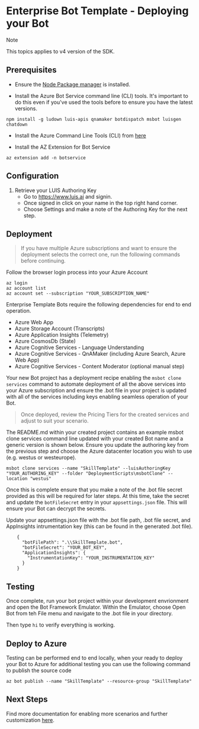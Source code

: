﻿
# Enterprise Bot Template - Deploying your Bot

> [!NOTE]
> This topics applies to v4 version of the SDK. 

## Prerequisites

- Ensure the [Node Package manager](https://nodejs.org/en/) is installed.

- Install the Azure Bot Service command line (CLI) tools. It's important to do this even if you've used the tools before to ensure you have the latest versions.

```shell
npm install -g ludown luis-apis qnamaker botdispatch msbot luisgen chatdown
```

- Install the Azure Command Line Tools (CLI) from [here](https://docs.microsoft.com/en-us/cli/azure/install-azure-cli-windows?view=azure-cli-latest)

- Install the AZ Extension for Bot Service
```shell
az extension add -n botservice
```

## Configuration

1. Retrieve your LUIS Authoring Key
   - Go to https://www.luis.ai and signin.
   - Once signed in click on your name in the top right hand corner.
   - Choose Settings and make a note of the Authoring Key for the next step.

## Deployment

>If you have multiple Azure subscriptions and want to ensure the deployment selects the correct one, run the following commands before continuing.

 Follow the browser login process into your Azure Account
```shell
az login
az account list
az account set --subscription "YOUR_SUBSCRIPTION_NAME"
```

Enterprise Template Bots require the following dependencies for end to end operation.
- Azure Web App
- Azure Storage Account (Transcripts)
- Azure Application Insights (Telemetry)
- Azure CosmosDb (State)
- Azure Cognitive Services - Language Understanding
- Azure Cognitive Services - QnAMaker (including Azure Search, Azure Web App)
- Azure Cognitive Services - Content Moderator (optional manual step)

Your new Bot project has a deployment recipe enabling the `msbot clone services` command to automate deployment of all the above services into your Azure subscription and ensure the .bot file in your project is updated with all of the services including keys enabling seamless operation of your Bot.

> Once deployed, review the Pricing Tiers for the created services and adjust to suit your scenario.

The README.md within your created project contains an example msbot clone services command line updated with your created Bot name and a generic version is shown below. Ensure you update the authoring key from the previous step and choose the Azure datacenter location you wish to use (e.g. westus or westeurope).

```shell
msbot clone services --name "SkillTemplate" --luisAuthoringKey "YOUR_AUTHORING_KEY" --folder "DeploymentScripts\msbotClone" --location "westus"
```

Once this is complete ensure that you make a note of the .bot file secret provided as this will be required for later steps. At this time, take the secret and update the `botFileSecret` entry in your `appsettings.json` file. This will ensure your Bot can decrypt the secrets.

Update your appsettings.json file with the .bot file path, .bot file secret, and AppInsights intrumentation key (this can be found in the generated .bot file).
    
        {
          "botFilePath": ".\\SkillTemplate.bot",
          "botFileSecret": "YOUR_BOT_KEY",
          "ApplicationInsights": {
            "InstrumentationKey": "YOUR_INSTRUMENTATION_KEY"
          }
        }
## Testing

Once complete, run your bot project within your development envrionment and open the Bot Framework Emulator. Within the Emulator, choose Open Bot from teh File menu and navigate to the .bot file in your directory.

Then type ```hi``` to verify everything is working.

## Deploy to Azure

Testing can be performed end to end locally, when your ready to deploy your Bot to Azure for additional testing you can use the following command to publish the source code

```shell
az bot publish --name "SkillTemplate" --resource-group "SkillTemplate"
```

## Next Steps
Find more documentation for enabling more scenarios and further customization [here](http://aka.ms/ent_docs).